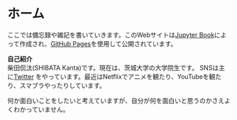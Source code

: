 # ホーム
ここでは備忘録や雑記を書いていきます。このWebサイトは[Jupyter Book](https://jupyterbook.org/)によって作成され、[GitHub Pages](https://docs.github.com/ja/pages)を使用して公開されています。

**自己紹介**<br>
柴田侃汰(SHIBATA Kanta)です。現在は、茨城大学の大学院生です。
SNSは主に[Twitter](https://twitter.com/kk12ildo25)
をやっています。最近はNetflixでアニメを観たり、YouTubeを観たり、スマブラやったりしています。

何か面白いことをしたいと考えていますが、自分が何を面白いと思うのかさえよくわかっていません。